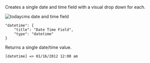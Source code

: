 Creates a single date and time field with a visual drop down for each.

![todaycms date and time field](http://space.todaymade.com/todaycms/datetime.jpg)

    "datetime": {
        "title": "Date Time Field",
        "type": "datetime"
    }

Returns a single date/time value.

    [datetime] => 01/16/2012 12:00 am
